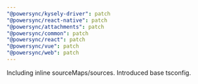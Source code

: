 ```yaml
---
"@powersync/kysely-driver": patch
"@powersync/react-native": patch
"@powersync/attachments": patch
"@powersync/common": patch
"@powersync/react": patch
"@powersync/vue": patch
"@powersync/web": patch
---
```


Including inline sourceMaps/sources. Introduced base tsconfig.
